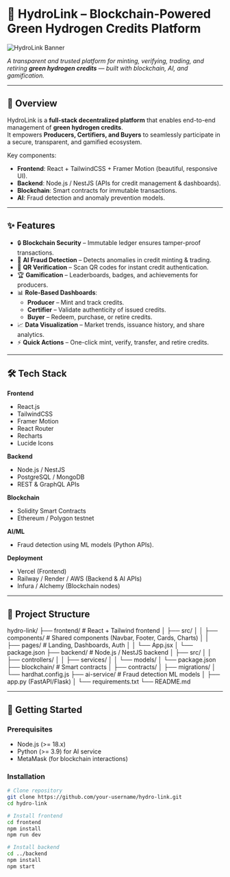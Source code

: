 # 🌱 HydroLink – Blockchain-Powered Green Hydrogen Credits Platform

![HydroLink Banner](https://drive.google.com/uc?export=view&id=1uRJKnfRdVb8wN6KuiEylXWFc84CNtrkZ)
 
*A transparent and trusted platform for minting, verifying, trading, and retiring **green hydrogen credits** — built with blockchain, AI, and gamification.*

---

## 📖 Overview
HydroLink is a **full-stack decentralized platform** that enables end-to-end management of **green hydrogen credits**.  
It empowers **Producers, Certifiers, and Buyers** to seamlessly participate in a secure, transparent, and gamified ecosystem.

Key components:
- **Frontend**: React + TailwindCSS + Framer Motion (beautiful, responsive UI).
- **Backend**: Node.js / NestJS (APIs for credit management & dashboards).
- **Blockchain**: Smart contracts for immutable transactions.
- **AI**: Fraud detection and anomaly prevention models.

---

## ✨ Features
- 🔒 **Blockchain Security** – Immutable ledger ensures tamper-proof transactions.  
- 🤖 **AI Fraud Detection** – Detects anomalies in credit minting & trading.  
- 📱 **QR Verification** – Scan QR codes for instant credit authentication.  
- 🏆 **Gamification** – Leaderboards, badges, and achievements for producers.  
- 📊 **Role-Based Dashboards**:
  - **Producer** – Mint and track credits.  
  - **Certifier** – Validate authenticity of issued credits.  
  - **Buyer** – Redeem, purchase, or retire credits.  
- 📈 **Data Visualization** – Market trends, issuance history, and share analytics.  
- ⚡ **Quick Actions** – One-click mint, verify, transfer, and retire credits.  

---

## 🛠️ Tech Stack
**Frontend**  
- React.js  
- TailwindCSS  
- Framer Motion  
- React Router  
- Recharts  
- Lucide Icons  

**Backend**  
- Node.js / NestJS  
- PostgreSQL / MongoDB  
- REST & GraphQL APIs  

**Blockchain**  
- Solidity Smart Contracts  
- Ethereum / Polygon testnet  

**AI/ML**  
- Fraud detection using ML models (Python APIs).  

**Deployment**  
- Vercel (Frontend)  
- Railway / Render / AWS (Backend & AI APIs)  
- Infura / Alchemy (Blockchain nodes)  

---


## 📂 Project Structure
hydro-link/
├── frontend/ # React + Tailwind frontend
│ ├── src/
│ │ ├── components/ # Shared components (Navbar, Footer, Cards, Charts)
│ │ ├── pages/ # Landing, Dashboards, Auth
│ │ └── App.jsx
│ └── package.json
├── backend/ # Node.js / NestJS backend
│ ├── src/
│ │ ├── controllers/
│ │ ├── services/
│ │ └── models/
│ └── package.json
├── blockchain/ # Smart contracts
│ ├── contracts/
│ ├── migrations/
│ └── hardhat.config.js
├── ai-service/ # Fraud detection ML models
│ ├── app.py (FastAPI/Flask)
│ └── requirements.txt
└── README.md


---

## 🚀 Getting Started

### Prerequisites
- Node.js (>= 18.x)  
- Python (>= 3.9) for AI service  
- MetaMask (for blockchain interactions)  

### Installation
```bash
# Clone repository
git clone https://github.com/your-username/hydro-link.git
cd hydro-link

# Install frontend
cd frontend
npm install
npm run dev

# Install backend
cd ../backend
npm install
npm start


